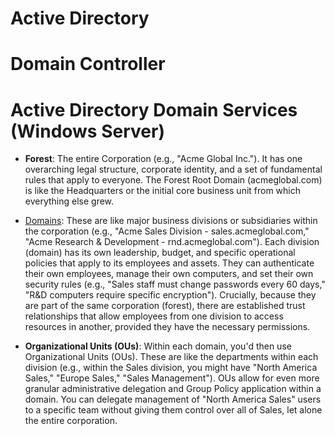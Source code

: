 # Active Directory

# Domain Controller

# Active Directory Domain Services (Windows Server)

  - __Forest__: The entire Corporation (e.g., "Acme Global Inc."). It has one overarching legal structure, corporate identity, and a set of fundamental rules that apply to everyone.
    The Forest Root Domain (acmeglobal.com) is like the Headquarters or the initial core business unit from which everything else grew.

  - <u>Domains</u>: These are like major business divisions or subsidiaries within the corporation (e.g., "Acme Sales Division - sales.acmeglobal.com," "Acme Research & Development - rnd.acmeglobal.com").
    Each division (domain) has its own leadership, budget, and specific operational policies that apply to its employees and assets.
    They can authenticate their own employees, manage their own computers, and set their own security rules (e.g., "Sales staff must change passwords every 60 days," "R&D computers require specific encryption").
    Crucially, because they are part of the same corporation (forest), there are established trust relationships that allow employees from one division to access resources in another, provided they have the necessary             permissions.

  - __Organizational Units (OUs)__: Within each domain, you'd then use Organizational Units (OUs). These are like the departments within each division (e.g., within the Sales division, you might have "North America Sales,"       "Europe Sales," "Sales Management").
    OUs allow for even more granular administrative delegation and Group Policy application within a domain. You can delegate management of "North America Sales" users to a specific team without giving them control over all      of Sales, let alone the entire corporation.
